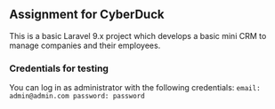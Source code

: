 ## Assignment for CyberDuck

This is a basic Laravel 9.x project which develops a basic mini CRM to manage companies and their employees.

### Credentials for testing
You can log in as administrator with the following credentials:
`email: admin@admin.com
password: password`
